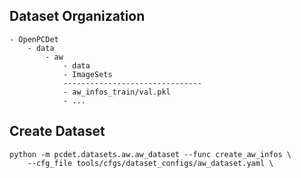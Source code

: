 ## Dataset Organization
```
- OpenPCDet
    - data
        - aw
            - data
            - ImageSets
            -------------------------------
            - aw_infos_train/val.pkl
            - ...
```

## Create Dataset
```shell
python -m pcdet.datasets.aw.aw_dataset --func create_aw_infos \
    --cfg_file tools/cfgs/dataset_configs/aw_dataset.yaml \
```